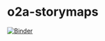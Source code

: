 # o2a-storymaps


[![Binder](https://mybinder.org/badge_logo.svg)](https://mybinder.org/v2/gh/StefanPinkernell/o2a-storymaps/main?urlpath=%2Fdoc%2Ftree%2Fpangaeapy_search_PS138.ipynb)


## 